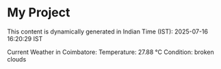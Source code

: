 # My Project

This content is dynamically generated in Indian Time (IST): 2025-07-16 16:20:29 IST


Current Weather in Coimbatore:
Temperature: 27.88 °C
Condition: broken clouds
